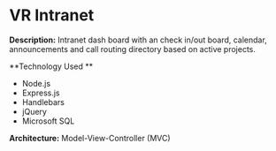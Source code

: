 # VR Intranet

**Description:**
Intranet dash board with an check in/out board, calendar, announcements and call routing directory based on active projects.

**Technology Used **
* Node.js
* Express.js
* Handlebars
* jQuery
* Microsoft SQL

**Architecture:** Model-View-Controller (MVC)